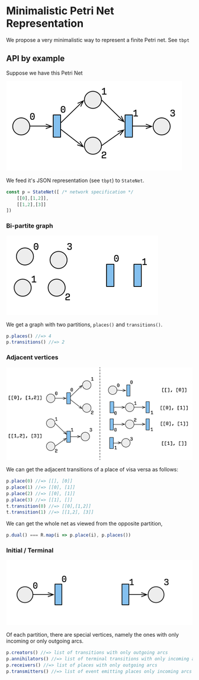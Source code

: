 # Minimalistic Petri Net Representation

We propose a very minimalistic way to represent a finite Petri net.
See `tbpt`

## API by example

Suppose we have this Petri Net

![](docs/example-net.png)
<!--
            ◯₁
          ↗   ↘
◯₀ ⟶ █₀        █₁ ⟶ ◯₃
          ↘   ↗
            ◯₂
-->

We feed it's JSON representation (see `tbpt`) to `StateNet`.

```js
const p = StateNet([ /* network specification */
    [[0],[1,2]],
    [[1,2],[3]]
])
```

### Bi-partite graph

![](docs/place-transition-partitions.png)

We get a graph with two partitions, `places()` and `transitions()`.

```js
p.places() //=> 4
p.transitions() //=> 2
```



### Adjacent vertices

![](docs/dual-representation.png)

We can get the adjacent transitions of a place of visa versa as follows:

```js
p.place(0) //=> [[], [0]]
p.place(1) //=> [[0], [1]]
p.place(2) //=> [[0], [1]]
p.place(3) //=> [[1], []]
t.transition(0) //=> [[0],[1,2]]
t.transition(1) //=> [[1,2], [3]]
```

We can get the whole net as viewed from the opposite partition,

```js
p.dual() === R.map(i => p.place(i), p.places())
```

### Initial / Terminal

![](docs/initial-terminal.png)

Of each partition, there are special vertices, namely the ones with only
incoming or only outgoing arcs.

```js
p.creators() //=> list of transitions with only outgoing arcs
p.annihilators() //=> list of terminal transitions with only incoming arcs
p.receivers() //=> list of places with only outgoing arcs
p.transmitters() //=> list of event emitting places only incoming arcs
```
